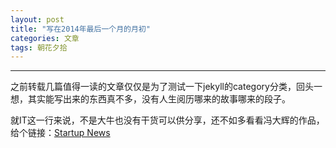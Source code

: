```yaml
---
layout: post
title: "写在2014年最后一个月的月初"
categories: 文章
tags: 朝花夕拾
---
```



---
之前转载几篇值得一读的文章仅仅是为了测试一下jekyll的category分类，回头一想，其实能写出来的东西真不多，没有人生阅历哪来的故事哪来的段子。

就IT这一行来说，不是大牛也没有干货可以供分享，还不如多看看冯大辉的作品，给个链接：[Startup News](http://news.dbanotes.net/)